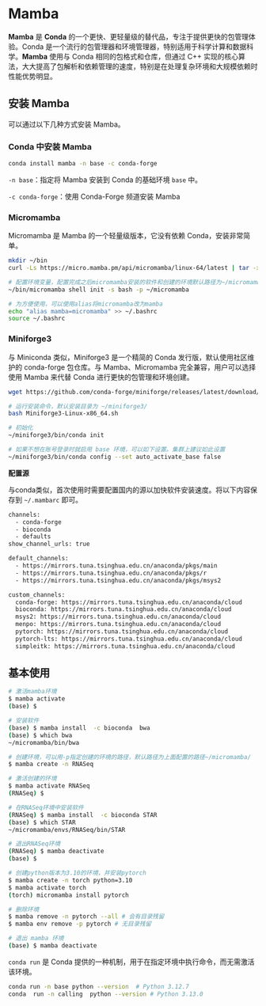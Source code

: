 # Mamba

**Mamba** 是 **Conda** 的一个更快、更轻量级的替代品，专注于提供更快的包管理体验。Conda 是一个流行的包管理器和环境管理器，特别适用于科学计算和数据科学。**Mamba** 使用与 Conda 相同的包格式和仓库，但通过 C++ 实现的核心算法，大大提高了包解析和依赖管理的速度，特别是在处理复杂环境和大规模依赖时性能优势明显。

## 安装 Mamba

可以通过以下几种方式安装 Mamba。

### Conda 中安装 Mamba

```bash
conda install mamba -n base -c conda-forge
```

`-n base`：指定将 Mamba 安装到 Conda 的基础环境 `base` 中。

`-c conda-forge`：使用 Conda-Forge 频道安装 Mamba

### Micromamba

Micromamba 是 Mamba 的一个轻量级版本，它没有依赖 Conda，安装非常简单。

```bash
mkdir ~/bin
curl -Ls https://micro.mamba.pm/api/micromamba/linux-64/latest | tar -xvj bin/micromamba

# 配置环境变量，配置完成之后micromamba安装的软件和创建的环境默认路径为~/micromamba
~/bin/micromamba shell init -s bash -p ~/micromamba

# 为方便使用，可以使用alias将micromamba改为mamba
echo "alias mamba=micromamba" >> ~/.bashrc
source ~/.bashrc
```

### Miniforge3

与 Miniconda 类似，Miniforge3 是一个精简的 Conda 发行版，默认使用社区维护的 conda-forge 包仓库。与 Mamba、Micromamba 完全兼容，用户可以选择使用 Mamba 来代替 Conda 进行更快的包管理和环境创建。

```bash
wget https://github.com/conda-forge/miniforge/releases/latest/download/Miniforge3-Linux-x86_64.sh

# 运行安装命令，默认安装目录为 ~/miniforge3/
bash Miniforge3-Linux-x86_64.sh

# 初始化
~/miniforge3/bin/conda init

# 如果不想在账号登录时就启用 base 环境，可以如下设置。集群上建议如此设置
~/miniforge3/bin/conda config --set auto_activate_base false
```

**配置源**

与conda类似，首次使用时需要配置国内的源以加快软件安装速度。将以下内容保存到 `~/.mambarc` 即可。

```bash
channels:
  - conda-forge
  - bioconda
  - defaults
show_channel_urls: true

default_channels:
  - https://mirrors.tuna.tsinghua.edu.cn/anaconda/pkgs/main
  - https://mirrors.tuna.tsinghua.edu.cn/anaconda/pkgs/r
  - https://mirrors.tuna.tsinghua.edu.cn/anaconda/pkgs/msys2

custom_channels:
  conda-forge: https://mirrors.tuna.tsinghua.edu.cn/anaconda/cloud
  bioconda: https://mirrors.tuna.tsinghua.edu.cn/anaconda/cloud
  msys2: https://mirrors.tuna.tsinghua.edu.cn/anaconda/cloud
  menpo: https://mirrors.tuna.tsinghua.edu.cn/anaconda/cloud
  pytorch: https://mirrors.tuna.tsinghua.edu.cn/anaconda/cloud
  pytorch-lts: https://mirrors.tuna.tsinghua.edu.cn/anaconda/cloud
  simpleitk: https://mirrors.tuna.tsinghua.edu.cn/anaconda/cloud
```

## 基本使用

```bash
# 激活mamba环境
$ mamba activate
(base) $

# 安装软件
(base) $ mamba install  -c bioconda  bwa
(base) $ which bwa
~/micromamba/bin/bwa

# 创建环境，可以用-p指定创建的环境的路径，默认路径为上面配置的路径~/micromamba/
$ mamba create -n RNASeq

# 激活创建的环境
$ mamba activate RNASeq
(RNASeq) $

# 在RNASeq环境中安装软件
(RNASeq) $ mamba install  -c bioconda STAR
(base) $ which STAR
~/micromamba/envs/RNASeq/bin/STAR

# 退出RNASeq环境
(RNASeq) $ mamba deactivate
(base) $

# 创建python版本为3.10的环境，并安装pytorch
$ mamba create -n torch python=3.10
$ mamba activate torch
(torch) micromamba install pytorch 

# 删除环境
$ mamba remove -n pytorch --all # 会有目录残留
$ mamba env remove -p pytorch # 无目录残留

# 退出 mamba 环境
(base) $ mamba deactivate
```

`conda run` 是 Conda 提供的一种机制，用于在指定环境中执行命令，而无需激活该环境。

```bash
conda run -n base python --version	# Python 3.12.7
conda  run -n calling  python --version	# Python 3.13.0
```

